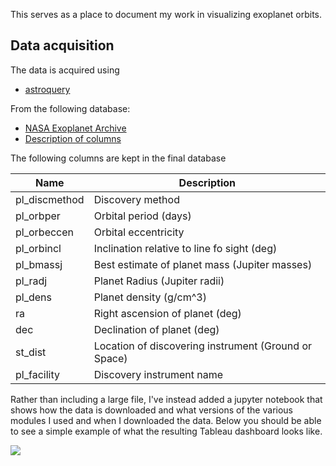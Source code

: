 This serves as a place to document my work in visualizing exoplanet orbits.

## Data acquisition
The data is acquired using 
* [astroquery](https://astroquery.readthedocs.io/en/latest/index.html#)

From the following database:
* [NASA Exoplanet Archive](https://exoplanetarchive.ipac.caltech.edu/index.html)
* [Description of columns](https://exoplanetarchive.ipac.caltech.edu/docs/API_exoplanet_columns.html)

The following columns are kept in the final database

| Name | Description
|------|-------------
| pl_discmethod | Discovery method
| pl_orbper     | Orbital period (days)
| pl_orbeccen   | Orbital eccentricity
| pl_orbincl    | Inclination relative to line fo sight (deg)
| pl_bmassj     | Best estimate of planet mass (Jupiter masses)
| pl_radj       | Planet Radius (Jupiter radii)
| pl_dens       | Planet density (g/cm^3)
| ra            | Right ascension of planet (deg)
| dec           | Declination of planet (deg)
| st_dist       | Location of discovering instrument (Ground or Space)
| pl_facility   | Discovery instrument name

Rather than including a large file, I've instead added a jupyter notebook that 
shows how the data is downloaded and what versions of the various modules I used
and when I downloaded the data. Below you should be able to see a simple example
of what the resulting Tableau dashboard looks like.

<div class='tableauPlaceholder' id='viz1574175060684' style='position: relative'>
  <noscript>
    <a href='#'><img alt=' ' src='https:&#47;&#47;public.tableau.com&#47;static&#47;images&#47;Ex&#47;ExoplanetsByObservatoryMethod&#47;ExoplanetsbyObservatoryMethod&#47;1_rss.png' style='border: none' /></a>
  </noscript>
  <object class='tableauViz'  style='display:none;'>
    <param name='host_url' value='https%3A%2F%2Fpublic.tableau.com%2F' /> <param name='embed_code_version' value='3' /> 
    <param name='site_root' value='' />
    <param name='name' value='ExoplanetsByObservatoryMethod&#47;ExoplanetsbyObservatoryMethod' />
    <param name='tabs' value='no' />
    <param name='toolbar' value='yes' />
    <param name='static_image' value='https:&#47;&#47;public.tableau.com&#47;static&#47;images&#47;Ex&#47;ExoplanetsByObservatoryMethod&#47;ExoplanetsbyObservatoryMethod&#47;1.png' /> 
    <param name='animate_transition' value='yes' />
    <param name='display_static_image' value='yes' />
    <param name='display_spinner' value='yes' />
    <param name='display_overlay' value='yes' />
    <param name='display_count' value='yes' />
  </object>
</div>
